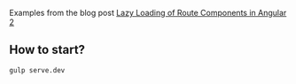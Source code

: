 Examples from the blog post [Lazy Loading of Route Components in Angular 2](http://blog.mgechev.com/2015/09/30/lazy-loading-components-routes-services-router-angular-2/)

## How to start?

```
gulp serve.dev
```
